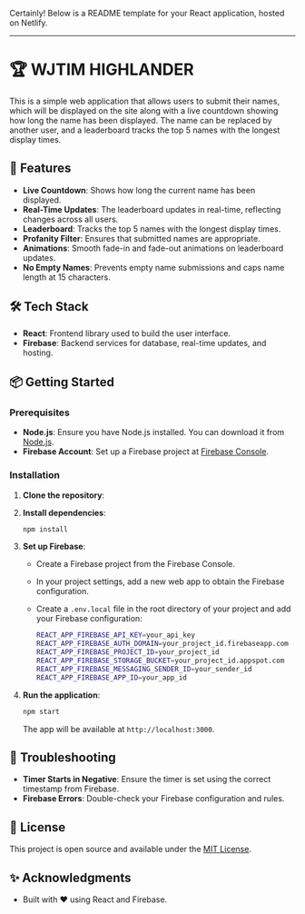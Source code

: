 Certainly! Below is a README template for your React application, hosted on Netlify.

---

# 🏆 WJTIM HIGHLANDER

This is a simple web application that allows users to submit their names, which will be displayed on the site along with a live countdown showing how long the name has been displayed. The name can be replaced by another user, and a leaderboard tracks the top 5 names with the longest display times.

## 🚀 Features

- **Live Countdown**: Shows how long the current name has been displayed.
- **Real-Time Updates**: The leaderboard updates in real-time, reflecting changes across all users.
- **Leaderboard**: Tracks the top 5 names with the longest display times.
- **Profanity Filter**: Ensures that submitted names are appropriate.
- **Animations**: Smooth fade-in and fade-out animations on leaderboard updates.
- **No Empty Names**: Prevents empty name submissions and caps name length at 15 characters.

## 🛠️ Tech Stack

- **React**: Frontend library used to build the user interface.
- **Firebase**: Backend services for database, real-time updates, and hosting.

## 📦 Getting Started

### Prerequisites

- **Node.js**: Ensure you have Node.js installed. You can download it from [Node.js](https://nodejs.org/).
- **Firebase Account**: Set up a Firebase project at [Firebase Console](https://console.firebase.google.com/).

### Installation

1. **Clone the repository**:

2. **Install dependencies**:
   ```bash
   npm install
   ```

3. **Set up Firebase**:
   - Create a Firebase project from the Firebase Console.
   - In your project settings, add a new web app to obtain the Firebase configuration.
   - Create a `.env.local` file in the root directory of your project and add your Firebase configuration:

     ```bash
     REACT_APP_FIREBASE_API_KEY=your_api_key
     REACT_APP_FIREBASE_AUTH_DOMAIN=your_project_id.firebaseapp.com
     REACT_APP_FIREBASE_PROJECT_ID=your_project_id
     REACT_APP_FIREBASE_STORAGE_BUCKET=your_project_id.appspot.com
     REACT_APP_FIREBASE_MESSAGING_SENDER_ID=your_sender_id
     REACT_APP_FIREBASE_APP_ID=your_app_id
     ```

4. **Run the application**:
   ```bash
   npm start
   ```
   The app will be available at `http://localhost:3000`.

## 🐛 Troubleshooting

- **Timer Starts in Negative**: Ensure the timer is set using the correct timestamp from Firebase.
- **Firebase Errors**: Double-check your Firebase configuration and rules.

## 📜 License

This project is open source and available under the [MIT License](LICENSE).

## ✨ Acknowledgments

- Built with ❤️ using React and Firebase.

